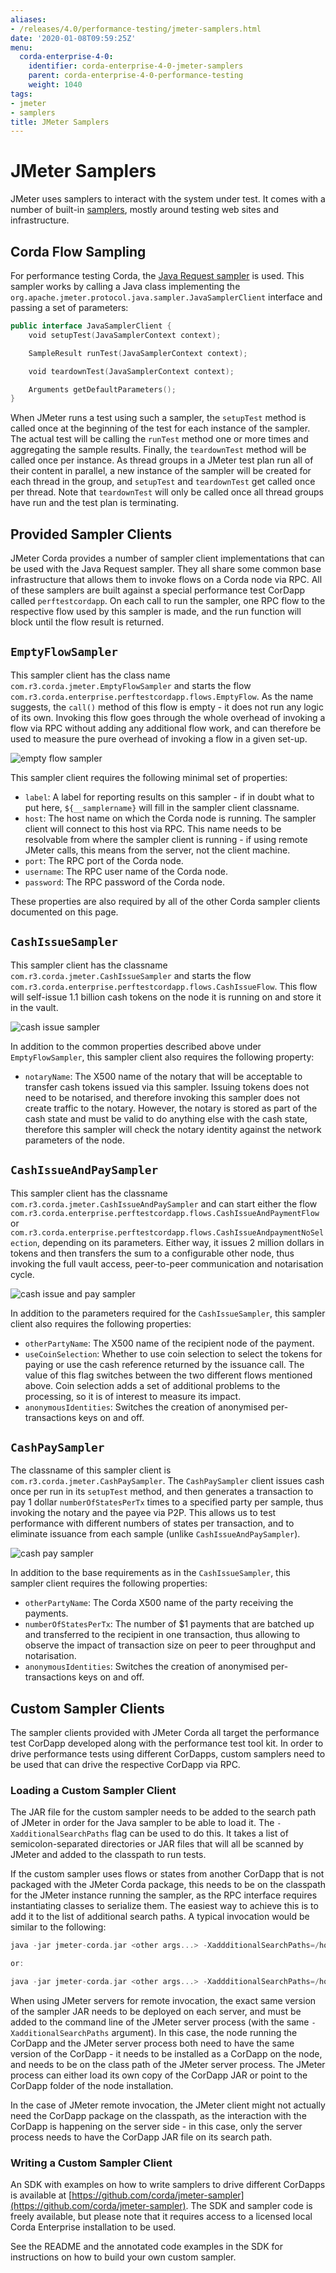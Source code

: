 ```yaml
---
aliases:
- /releases/4.0/performance-testing/jmeter-samplers.html
date: '2020-01-08T09:59:25Z'
menu:
  corda-enterprise-4-0:
    identifier: corda-enterprise-4-0-jmeter-samplers
    parent: corda-enterprise-4-0-performance-testing
    weight: 1040
tags:
- jmeter
- samplers
title: JMeter Samplers
---
```



# JMeter Samplers

JMeter uses samplers to interact with the system under test. It comes with a number of built-in
[samplers](https://jmeter.apache.org/usermanual/component_reference.html#samplers), mostly
around testing web sites and infrastructure.


## Corda Flow Sampling

For performance testing Corda, the [Java Request sampler](https://jmeter.apache.org/usermanual/component_reference.html#Java_Request) is used. This sampler works by calling
a Java class implementing the `org.apache.jmeter.protocol.java.sampler.JavaSamplerClient` interface and passing
a set of parameters:

```kotlin
public interface JavaSamplerClient {
    void setupTest(JavaSamplerContext context);

    SampleResult runTest(JavaSamplerContext context);

    void teardownTest(JavaSamplerContext context);

    Arguments getDefaultParameters();
}
```

When JMeter runs a test using such a sampler, the `setupTest` method is called once at the beginning of the test for each instance of the sampler. The actual test will be calling the `runTest` method one or more times and aggregating the sample results. Finally, the `teardownTest` method will be called once per instance. As thread groups in a JMeter test plan run all of their content in parallel, a new instance of the sampler will be created for each thread in the group, and `setupTest` and `teardownTest` get called once per thread. Note that `teardownTest` will only be called once all thread groups have run and the test plan is terminating.


## Provided Sampler Clients

JMeter Corda provides a number of sampler client implementations that can be used with the Java Request sampler. They all share some common base infrastructure that allows them to invoke flows on a Corda node via RPC. All of these samplers are built against a special performance test CorDapp called `perftestcordapp`. On each call to run the sampler, one RPC flow to the respective flow used by this sampler is made, and the run function will block until the flow result is returned.



## `EmptyFlowSampler`
This sampler client has the class name `com.r3.corda.jmeter.EmptyFlowSampler` and starts the flow `com.r3.corda.enterprise.perftestcordapp.flows.EmptyFlow`. As the name suggests, the `call()` method of this flow is empty - it does not run any logic of its own. Invoking this flow goes through the whole overhead of invoking a flow via RPC without adding any additional flow work, and can therefore be used to measure the pure overhead of invoking a flow in a given set-up.

![empty flow sampler](../resources/empty-flow-sampler.png "empty flow sampler")

This sampler client requires the following minimal set of properties:
 * `label`: A label for reporting results on this sampler - if in doubt what to put here, `${__samplername}` will fill in the sampler client classname.
* `host`: The host name on which the Corda node is running. The sampler client will connect to this host via RPC. This name needs to be resolvable from where the sampler client is running - if using remote JMeter calls, this means from the server, not the client machine.
* `port`: The RPC port of the Corda node.
* `username`: The RPC user name of the Corda node.
* `password`: The RPC password of the Corda node.

These properties are also required by all of the other Corda sampler clients documented on this page.

## `CashIssueSampler`
This sampler client has the classname `com.r3.corda.jmeter.CashIssueSampler` and starts the flow
`com.r3.corda.enterprise.perftestcordapp.flows.CashIssueFlow`. This flow will self-issue 1.1 billion cash tokens on the node it is running on and store it in the vault.

![cash issue sampler](../resources/cash-issue-sampler.png "cash issue sampler")

In addition to the common properties described above under `EmptyFlowSampler`, this sampler client also requires the following property:
* `notaryName`: The X500 name of the notary that will be acceptable to transfer cash tokens issued via this sampler. Issuing tokens does not need to be notarised, and therefore invoking this sampler does not create traffic to the notary. However, the notary is stored as part of the cash state and must be valid to do anything else with the cash state, therefore this sampler will check the notary identity against the network parameters of the node.

## `CashIssueAndPaySampler`
This sampler client has the classname `com.r3.corda.jmeter.CashIssueAndPaySampler` and can start either the flow `com.r3.corda.enterprise.perftestcordapp.flows.CashIssueAndPaymentFlow` or
`com.r3.corda.enterprise.perftestcordapp.flows.CashIssueAndpaymentNoSelection`, depending on its parameters. Either way, it issues 2 million dollars in tokens and then transfers the sum to a configurable other node, thus invoking the full vault access, peer-to-peer communication and notarisation cycle.

![cash issue and pay sampler](../resources/cash-issue-and-pay-sampler.png "cash issue and pay sampler")

In addition to the parameters required for the `CashIssueSampler`, this sampler client also requires the following properties:
* `otherPartyName`: The X500 name of the recipient node of the payment.
* `useCoinSelection`: Whether to use coin selection to select the tokens for paying or use the cash reference returned by the issuance call. The value of this flag switches between the two different flows mentioned above. Coin selection adds a set of additional problems to the processing, so it is of interest to measure its impact.
* `anonymousIdentities`: Switches the creation of anonymised per-transactions keys on and off.

## `CashPaySampler`
The classname of this sampler client is `com.r3.corda.jmeter.CashPaySampler`. The `CashPaySampler` client issues cash once per run in its `setupTest` method, and then generates a transaction to pay 1 dollar `numberOfStatesPerTx` times to a specified party per sample, thus invoking the notary and the payee via P2P. This allows us to test performance with different numbers of states per transaction, and to eliminate issuance from each sample (unlike `CashIssueAndPaySampler`).

![cash pay sampler](../resources/cash-pay-sampler.png "cash pay sampler")

In addition to the base requirements as in the `CashIssueSampler`, this sampler client requires the following properties:
* `otherPartyName`: The Corda X500 name of the party receiving the payments.
* `numberOfStatesPerTx`: The number of $1 payments that are batched up and transferred to the recipient in one transaction, thus allowing to observe the impact of transaction size on peer to peer throughput and notarisation.
* `anonymousIdentities`: Switches the creation of anonymised per-transactions keys on and off.

## Custom Sampler Clients

The sampler clients provided with JMeter Corda all target the performance test CorDapp developed along with the performance test tool kit. In order to drive performance tests using different CorDapps, custom samplers need to be used that can drive the respective CorDapp via RPC.

### Loading a Custom Sampler Client

The JAR file for the custom sampler needs to be added to the search path of JMeter in order for the Java sampler to be able to load it. The `-XadditionalSearchPaths` flag can be used to do this. It takes a list of semicolon-separated directories or JAR files that will all be scanned by JMeter and added to the classpath to run tests.

If the custom sampler uses flows or states from another CorDapp that is not packaged with the JMeter Corda package, this needs to be on the classpath for the JMeter instance running the sampler, as the RPC interface
requires instantiating classes to serialize them. The easiest way to achieve this is to add it to the list of additional search paths. A typical invocation would be similar to the following:

```kotlin
java -jar jmeter-corda.jar <other args...> -XaddditionalSearchPaths=/home/<user>/mySampler.jar;/home/<user>/myCorDapp.jar

or:

java -jar jmeter-corda.jar <other args...> -XaddditionalSearchPaths=/home/<user>/mySampler.jar;<node installation dir>/cordapps/myCordapp.jar
```

When using JMeter servers for remote invocation, the exact same version of the sampler JAR needs to be deployed on each
server, and must be added to the command line of the JMeter server process (with the same `-XadditionalSearchPaths` argument).
In this case, the node running the CorDapp and the JMeter server process both need to have the same version of the CorDapp - it needs to be installed as a CorDapp on the node, and needs to be on the class path of the JMeter server process. The JMeter process can either load its own copy of the CorDapp JAR or point to the CorDapp folder of the node installation.

In the case of JMeter remote invocation, the JMeter client might not actually need the CorDapp package on the classpath,
as the interaction with the CorDapp is happening on the server side - in this case, only the server process needs to have the CorDapp JAR
file on its search path.


### Writing a Custom Sampler Client

An SDK with examples on how to write samplers to drive different CorDapps is available at [https://github.com/corda/jmeter-sampler](https://github.com/corda/jmeter-sampler). The SDK and sampler code is freely available, but please note that it requires access to a licensed local Corda Enterprise installation to be used.

See the README and the annotated code examples in the SDK for instructions on how to build your own custom sampler.
